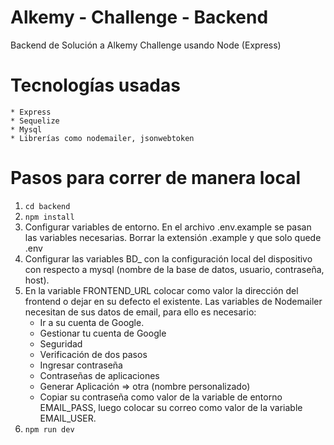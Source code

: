 # Alkemy - Challenge - Backend
 Backend de Solución a Alkemy Challenge usando Node (Express)

 # Tecnologías usadas
    * Express
    * Sequelize
    * Mysql
    * Librerías como nodemailer, jsonwebtoken
 
 # Pasos para correr de manera local
 1. `cd backend`
 2. `npm install`
 3. Configurar variables de entorno. En el archivo .env.example se pasan las variables necesarias. Borrar la extensión .example y que solo quede .env
 4. Configurar las variables BD_ con la configuración local del dispositivo con respecto a mysql (nombre de la base de datos, usuario, contraseña, host).
 5. En la variable FRONTEND_URL colocar como valor la dirección del frontend o dejar en su defecto el existente. Las variables de Nodemailer necesitan de sus datos de email, para ello es necesario:
    * Ir a su cuenta de Google.
    * Gestionar tu cuenta de Google
    * Seguridad
    * Verificación de dos pasos 
    * Ingresar contraseña
    * Contraseñas de aplicaciones
    * Generar Aplicación => otra (nombre personalizado)
    * Copiar su contraseña como valor de la variable de entorno EMAIL_PASS, luego colocar su correo como valor de la variable EMAIL_USER.
 6. `npm run dev`
 
 